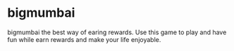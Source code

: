 # bigmumbai
bigmumbai the best way of earing rewards. Use this game to play and have fun while earn rewards and make your life enjoyable.
